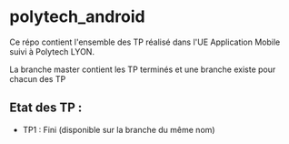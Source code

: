 # polytech_android
Ce répo contient l'ensemble des TP réalisé dans l'UE Application Mobile suivi à Polytech LYON.

La branche master contient les TP terminés et une branche existe pour chacun des TP

## Etat des TP :

* TP1 : Fini (disponible sur la branche du même nom)
